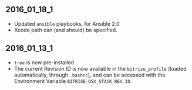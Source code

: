 ## 2016_01_18_1

* Updated `ansible` playbooks, for Ansible 2.0
* Xcode path can (and should) be specified.

## 2016_01_13_1

* `tree` is now pre-installed
* The current Revision ID is now available in the `bitrise_profile` (loaded automatically,
  through `.bashrc`),
  and can be accessed with the Environment Variable `BITRISE_OSX_STACK_REV_ID`.
